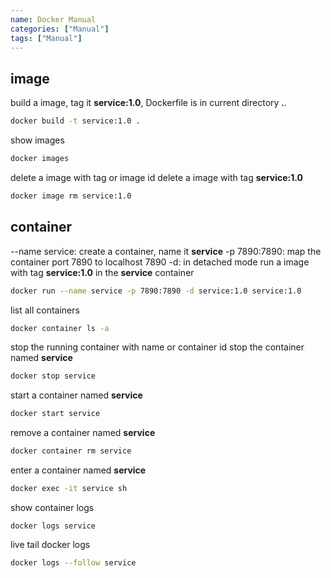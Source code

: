 ```yaml
---
name: Docker Manual
categories: ["Manual"]
tags: ["Manual"]
---
```


## image

build a image, tag it **service:1.0**, Dockerfile is in current directory **.**.
```sh
docker build -t service:1.0 .
```

show images
```sh
docker images
```

delete a image with tag or image id
delete a image with tag **service:1.0**
```sh
docker image rm service:1.0
```

## container

--name service: create a container, name it **service**
-p 7890:7890: map the container port 7890 to localhost 7890
-d: in detached mode
run a image with tag **service:1.0** in the **service** container
```sh
docker run --name service -p 7890:7890 -d service:1.0 service:1.0
```

list all containers
```sh
docker container ls -a
```

stop the running container with name or container id
stop the container named **service**
```sh
docker stop service
```

start a container named **service**
```sh
docker start service
```

remove a container named **service**
```sh
docker container rm service
```

enter a container named **service**
```sh
docker exec -it service sh
```

show container logs
```
docker logs service
```

live tail docker logs
```sh
docker logs --follow service
```